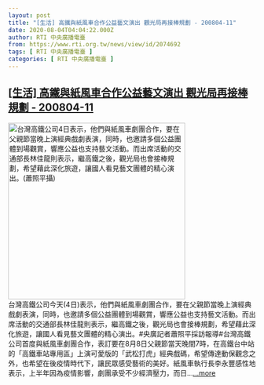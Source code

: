 ```yaml
---
layout: post
title: "[生活] 高鐵與紙風車合作公益藝文演出 觀光局再接棒規劃 - 200804-11"
date: 2020-08-04T04:04:22.000Z
author: RTI 中央廣播電臺
from: https://www.rti.org.tw/news/view/id/2074692
tags: [ RTI 中央廣播電臺 ]
categories: [ RTI 中央廣播電臺 ]
---
```

<!--1596513862000-->
[[生活] 高鐵與紙風車合作公益藝文演出 觀光局再接棒規劃 - 200804-11](https://www.rti.org.tw/news/view/id/2074692)
------

<div>
<img src="https://static.rti.org.tw/assets/thumbnails/2020/08/04/b32ef125bfe7bd149b5bcf6d21b852aa.jpg" width="360" alt="台灣高鐵公司4日表示，他們與紙風車劇團合作，要在父親節當晚上演經典戲劇表演，同時，也邀請多個公益團體到場觀賞，響應公益也支持藝文活動。而出席活動的交通部長林佳龍則表示，繼高鐵之後，觀光局也會接棒規劃，希望藉此深化旅遊，讓國人看見藝文團體的精心演出。(蕭照平攝)" title="台灣高鐵公司4日表示，他們與紙風車劇團合作，要在父親節當晚上演經典戲劇表演，同時，也邀請多個公益團體到場觀賞，響應公益也支持藝文活動。而出席活動的交通部長林佳龍則表示，繼高鐵之後，觀光局也會接棒規劃，希望藉此深化旅遊，讓國人看見藝文團體的精心演出。(蕭照平攝)"><br>台灣高鐵公司今天(4日)表示，他們與紙風車劇團合作，要在父親節當晚上演經典戲劇表演，同時，也邀請多個公益團體到場觀賞，響應公益也支持藝文活動。而出席活動的交通部長林佳龍則表示，繼高鐵之後，觀光局也會接棒規劃，希望藉此深化旅遊，讓國人看見藝文團體的精心演出。#央廣記者蕭照平採訪報導#台灣高鐵公司首度與紙風車劇團合作，表訂要在8月8日父親節當天晚間7時，在高鐵台中站的「高鐵車站專用區」上演可愛版的「武松打虎」經典戲碼，希望傳達動保觀念之外，也希望在後疫情時代下，讓民眾感受藝術的美好。紙風車執行長李永豐感性地表示，上半年因為疫情影響，劇團承受不少經濟壓力，而日...<a target="_blank" href="https://www.rti.org.tw/news/view/id/2074692">...more</a>
</div>
